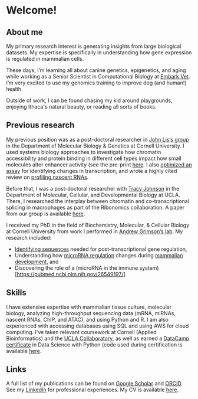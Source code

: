 # Welcome!

## About me
My primary research interest is generating insights from large biological datasets. My expertise is specifically in understanding how gene expression is regulated in mammalian cells.

These days, I’m learning all about canine genetics, epigenetics, and aging while working as a Senior Scientist in Computational Biology at [Embark Vet](https://embarkvet.com/). I’m very excited to use my genomics training to improve dog (and human!) health.

Outside of work, I can be found chasing my kid around playgrounds, enjoying Ithaca's natural beauty, or reading all sorts of books.

## Previous research
My previous position was as a post-doctoral researcher in [John Lis‘s group](https://blogs.cornell.edu/johnlislab/) in the Department of Molecular Biology & Genetics at Cornell University. I used systems biology approaches to investigate how chromatin accessibility and protein binding in different cell types impact how small molecules alter enhancer activity (see the pre-print [here](https://www.biorxiv.org/content/10.1101/2021.06.01.444518v1.full). I also [optimized an assay](https://www.biorxiv.org/content/10.1101/2020.05.18.102277v1) for identifying changes in transcription, and wrote a highly cited review on [profiling nascent RNAs](https://pubmed.ncbi.nlm.nih.gov/31399713/).

Before that, I was a post-doctoral researcher with [Tracy Johnson](https://johnsonlab.mcdb.ucla.edu/) in the Department of Molecular, Cellular, and Developmental Biology at UCLA. There, I researched the interplay between chromatin and co-transcriptional splicing in macrophages as part of the Ribonomics collaboration. A paper from our group is available [here](https://pubmed.ncbi.nlm.nih.gov/36424375/).

I received my PhD in the field of Biochemistry, Molecular, & Cellular Biology at Cornell University from work I performed in [Andrew Grimson‘s lab](https://www.grimsonlab.com/). My research included:
- [Identifying sequences](https://pubmed.ncbi.nlm.nih.gov/26941072/) needed for post-transcriptional gene regulation,
- Understanding how [microRNA regulation](https://pubmed.ncbi.nlm.nih.gov/26416483/) changes during [mammalian development](https://pubmed.ncbi.nlm.nih.gov/28034872/), and
- Discovering the role of a (microRNA in the immune system)[https://pubmed.ncbi.nlm.nih.gov/26549197/].

## Skills
I have extensive expertise with mammalian tissue culture, molecular biology, analyzing high-throughput sequencing data (mRNA, miRNAs, nascent RNAs, ChIP, and ATAC), and using Python and R. I am also experienced with accessing databases using SQL and using AWS for cloud computing.
I've taken relevant coursework at Cornell (Applied Bioinformatics) and the [UCLA Collaboratory](https://qcb.ucla.edu/collaboratory/), as well as earned a [DataCamp certificate](https://www.datacamp.com/certificate/DSA0019646217756) in Data Science with Python (code used during certification is available [here](https://github.com/ewissink/DataCamp_certification/tree/main).

## Links
A full list of my publications can be found on [Google Scholar](https://scholar.google.com/citations?user=W9uM99MAAAAJ&hl=en) and [ORCID](https://orcid.org/0000-0003-1054-4899). See my [LinkedIn](https://www.linkedin.com/in/erin-wissink/) for professional experiences. My CV is available [here](https://github.com/ewissink/homepage/blob/main/Resume_ErinWissink_2023_04.pdf).
